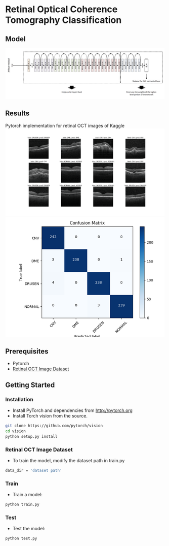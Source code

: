 # Retinal Optical Coherence Tomography Classification
## Model
![alt text](https://github.com/pss1207/retinal_oct_classification/blob/master/model.png)
## Results
Pytorch implementation for retinal OCT images of Kaggle
![alt text](https://github.com/pss1207/retinal_oct_classification/blob/master/test_results.png)
![alt text](https://github.com/pss1207/retinal_oct_classification/blob/master/confusion_matrix.png)

## Prerequisites
- Pytorch
- [Retinal OCT Image Dataset](https://www.kaggle.com/paultimothymooney/kermany2018/data)

## Getting Started
### Installation
- Install PyTorch and dependencies from http://pytorch.org
- Install Torch vision from the source.
```bash
git clone https://github.com/pytorch/vision
cd vision
python setup.py install
```

### Retinal OCT Image Dataset
- To train the model, modify the dataset path in train.py 
```bash
data_dir = 'dataset path'
```

### Train
- Train a model:
```bash
python train.py 
```

### Test
- Test the model:
```bash
python test.py
```
